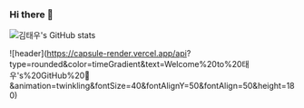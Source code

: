 ### Hi there 👋

![김태우's GitHub stats](https://github-readme-stats.vercel.app/api?username=ktw0831&show_icons=true&theme=radical)

![header](https://capsule-render.vercel.app/api?
type=rounded&color=timeGradient&text=Welcome%20to%20태우's%20GitHub%20👋
&animation=twinkling&fontSize=40&fontAlignY=50&fontAlign=50&height=180)


<!--
**ktw0831/ktw0831** is a ✨ _special_ ✨ repository because its `README.md` (this file) appears on your GitHub profile.

Here are some ideas to get you started:

- 🔭 I’m currently working on ...
- 🌱 I’m currently learning ...
- 👯 I’m looking to collaborate on ...
- 🤔 I’m looking for help with ...
- 💬 Ask me about ...
- 📫 How to reach me: ...
- 😄 Pronouns: ...
- ⚡ Fun fact: ...
-->



